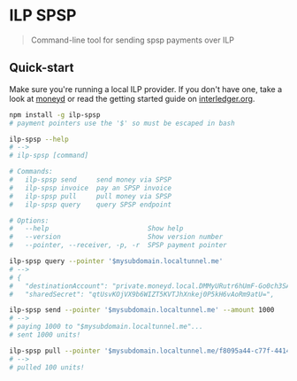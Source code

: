 # ILP SPSP
> Command-line tool for sending spsp payments over ILP

## Quick-start

Make sure you're running a local ILP provider. If you don't have one, take a look at [moneyd](https://github.com/sharafian/moneyd) or read the getting started guide on [interledger.org](https://interledger.org).

```sh
npm install -g ilp-spsp
# payment pointers use the '$' so must be escaped in bash

ilp-spsp --help
# --> 
# ilp-spsp [command]

# Commands:
#   ilp-spsp send     send money via SPSP
#   ilp-spsp invoice  pay an SPSP invoice
#   ilp-spsp pull     pull money via SPSP
#   ilp-spsp query    query SPSP endpoint

# Options:
#   --help                         Show help                                             [boolean]
#   --version                      Show version number                                   [boolean]
#   --pointer, --receiver, -p, -r  SPSP payment pointer

ilp-spsp query --pointer '$mysubdomain.localtunnel.me'
# --> 
# {
#   "destinationAccount": "private.moneyd.local.DMMyURutr6hUmF-Go0ch3SAnsvrKKnmqG6oWwtEDjTA.cFKMLZPFaXJCL_pqqjLtLWPE~ccf42f59-5692-4a8b-8fde-4896c7601035",
#   "sharedSecret": "qtUsvKOjVX9b6WIZT5KVTJhXnkej0P5kH6vAoRm9atU=",

ilp-spsp send --pointer '$mysubdomain.localtunnel.me' --amount 1000
# --> 
# paying 1000 to "$mysubdomain.localtunnel.me"...
# sent 1000 units!

ilp-spsp pull --pointer '$mysubdomain.localtunnel.me/f8095a44-c77f-4414-a19d-7aeca03f17c7' --amount 100
# --> 
# pulled 100 units! 
```
